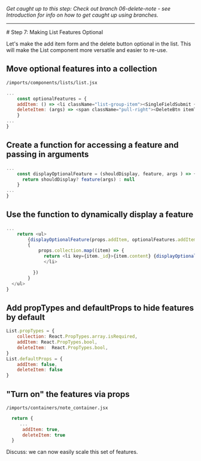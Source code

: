 _Get caught up to this step: Check out branch 06-delete-note - see Introduction for info on how to get caught up using branches._
<hr>
# Step 7: Making List Features Optional

Let's make the add item form and the delete button optional in the list.  This will make the List component more versatile and easier to re-use.

## Move optional features into a collection

``` /imports/components/lists/list.jsx ```

```js
...
	const optionalFeatures = {
  	addItem: () => <li className="list-group-item"><SingleFieldSubmit {...props} /></li>,
  	deleteItem: (args) => <span className="pull-right"><DeleteBtn itemToDelete={args} {...props}/></span>
	}
...
}
```

## Create a function for accessing a feature and passing in arguments

```js
...
	const displayOptionalFeature = (shouldDisplay, feature, args ) => {
	  return shouldDisplay? feature(args) : null
	}
...
}
```

## Use the function to dynamically display a feature

```js
...
	return <ul>
	    {displayOptionalFeature(props.addItem, optionalFeatures.addItem)}
	    { 
	    	props.collection.map((item) => {
	 	      return <li key={item._id}>{item.content} {displayOptionalFeature(props.deleteItem, optionalFeatures.deleteItem, item)}
	 	      </li>

	      })
	    }
  </ul>
}

```

## Add propTypes and defaultProps to hide features by default

```js
List.propTypes = {
	collection: React.PropTypes.array.isRequired,
	addItem: React.PropTypes.bool,
	deleteItem:  React.PropTypes.bool,
}
List.defaultProps = {
	addItem: false,
	deleteItem: false
}
```


## "Turn on" the features via props

``` /imports/containers/note_container.jsx ```


```js
  return {
     ...
	  addItem: true,
	  deleteItem: true
  }
```

Discuss: we can now easily scale this set of features.